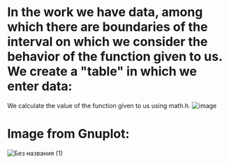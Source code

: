 # In the work we have data, among which there are boundaries of the interval on which we consider the behavior of the function given to us. We create a "table" in which we enter data:
 We calculate the value of the function given to us using math.h.
![image](https://user-images.githubusercontent.com/90961411/150689222-5e4862bf-7a4f-4901-a2b5-0b7890e3b2b6.png)
# Image from Gnuplot:
![Без названия (1)](https://user-images.githubusercontent.com/90961411/150690315-754a3ec5-4fb3-4cad-9b4c-82f67dd21091.png)
